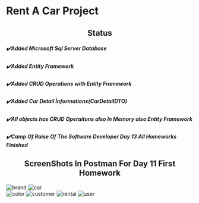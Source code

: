 
# Rent A Car Project
<h2 align="center">Status</h2>

<h5 align="left">✔️Added Microsoft Sql Server Database</h5>
<h5 align="left">✔️Added Entity Framework</h5>
<h5 align="left">✔️Added CRUD Operations with Entity Framework</h5>
<h5 align="left">✔️Added Car Detail İnformations(CarDetailDTO)</h5>
<h5 align="left">✔️All objects has CRUD Operaitons also In Memory also Entity Framework</h5>
<h5 align="left">✔️Camp Of Raise Of The Software Developer Day 13 All Homeworks Finished</h5>

<h2 align="center">ScreenShots In Postman For Day 11 First Homework</h2>

![brand](https://user-images.githubusercontent.com/94163712/213847667-ba4a3304-5294-404f-b75d-744a7758786e.png)
![car](https://user-images.githubusercontent.com/94163712/213847669-5600975b-fe16-485a-bf16-aae7b19f003d.png)  
![color](https://user-images.githubusercontent.com/94163712/213847670-f78fd990-8546-4767-b203-e3eec631538f.png)
![customer](https://user-images.githubusercontent.com/94163712/213847671-c62d1825-210d-4dff-9900-89ecd2bc8c24.png)
![rental](https://user-images.githubusercontent.com/94163712/213847672-0b010155-ef7f-4aee-a8d9-db4d27297b1b.png)
![user](https://user-images.githubusercontent.com/94163712/213847673-6ba82889-f4d1-41c0-93ff-d898dd4fb9b8.png)
